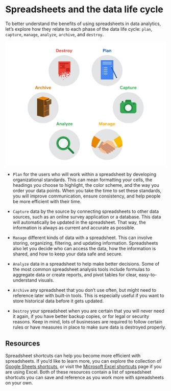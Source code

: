 # Spreadsheets and the data life cycle

To better understand the benefits of using spreadsheets in data analytics, let’s explore how they relate to each phase of the data life cycle: `plan`, `capture`, `manage`, `analyze`, `archive`, and `destroy`.

![x](./img/img-1_spread-sheet-and-the-data-life-cycle.png)

- `Plan` for the users who will work within a spreadsheet by developing organizational standards. This can mean formatting your cells, the headings you choose to highlight, the color scheme, and the way you order your data points. When you take the time to set these standards, you will improve communication, ensure consistency, and help people be more efficient with their time.

- `Capture` data by the source by connecting spreadsheets to other data sources, such as an online survey application or a database. This data will automatically be updated in the spreadsheet. That way, the information is always as current and accurate as possible.

- `Manage` different kinds of data with a spreadsheet. This can involve storing, organizing, filtering, and updating information. Spreadsheets also let you decide who can access the data, how the information is shared, and how to keep your data safe and secure.

- `Analyze` data in a spreadsheet to help make better decisions. Some of the most common spreadsheet analysis tools include formulas to aggregate data or create reports, and pivot tables for clear, easy-to-understand visuals.

- `Archive` any spreadsheet that you don’t use often, but might need to reference later with built-in tools. This is especially useful if you want to store historical data before it gets updated.

- `Destroy` your spreadsheet when you are certain that you will never need it again, if you have better backup copies, or for legal or security reasons. Keep in mind, lots of businesses are required to follow certain rules or have measures in place to make sure data is destroyed properly.

## Resources

Spreadsheet shortcuts can help you become more efficient with spreadsheets. If you’d like to learn more, you can explore the collection of [Google Sheets shortcuts](https://support.google.com/docs/answer/181110), or visit the [Microsoft Excel shortcuts](https://support.microsoft.com/en-us/office/keyboard-shortcuts-in-excel-1798d9d5-842a-42b8-9c99-9b7213f0040f)
 page if you are using Excel. Both of these resources contain a list of spreadsheet shortcuts you can save and reference as you work more with spreadsheets on your own.
